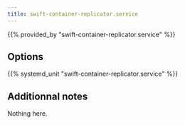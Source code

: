 ```yaml
---
title: swift-container-replicator.service
---
```


{{% provided_by "swift-container-replicator.service" %}}

## Options

{{% systemd_unit "swift-container-replicator.service" %}}

## Additionnal notes

Nothing here.
